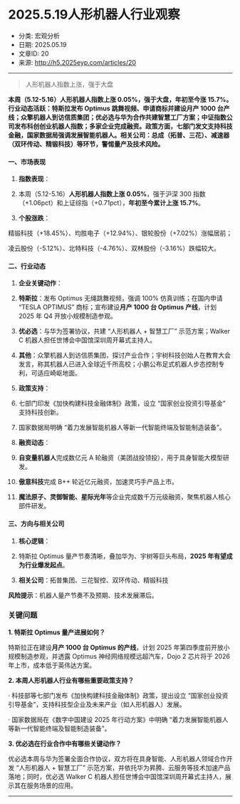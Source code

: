 # 2025.5.19人形机器人行业观察

- 分类: 宏观分析
- 日期: 2025.05.19
- 文章ID: 20
- 来源: http://h5.2025eyp.com/articles/20

---

> 人形机器人指数上涨，强于大盘

**本周（5.12-5.16）人形机器人指数上涨 0.05%，强于大盘，年初至今涨 15.7%。行业动态活跃：特斯拉发布 Optimus 跳舞视频、申请商标并建设月产 1000 台产线；众擎机器人到访信质集团；优必选与华为合作共建智慧工厂方案；中证指数公司发布科创创业机器人指数；多家企业完成融资。政策方面，七部门发文支持科技金融，国家数据局强调发展智能机器人。相关公司：总成（拓普、三花）、减速器（双环传动、精锻科技）等环节，警惕量产及技术风险。**

#### **一、市场表现**

1. **指数表现**：

1. 本周（5.12-5.16）**人形机器人指数上涨 0.05%**，强于沪深 300 指数（+1.06pct）和上证综指（+0.71pct），**年初至今累计上涨 15.7%**。

2. **个股涨跌**：

精锻科技（+18.45%）、均胜电子（+12.94%）、银轮股份（+7.02%）涨幅居前；

凌云股份（-5.12%）、北特科技（-4.76%）、双林股份（-3.16%）跌幅较大。

#### **二、行业动态**

1. **企业关键动作**：

1. **特斯拉**：发布 Optimus 无绳跳舞视频，强调 100% 仿真训练；在国内申请 “TESLA OPTIMUS” 商标；宣布建设**月产 1000 台 Optimus 产线**，计划 2025 年 Q4 开放小规模制造参观。

2. **优必选**：与华为签署协议，共建 “人形机器人 + 智慧工厂” 示范方案；Walker C 机器人担任世博会中国馆深圳周开幕式主持人。

3. **其他**：众擎机器人到访信质集团，探讨产业合作；宇树科技创始人在教育大会发言，称其机器人已进入全球近千所高校；小鹏公布足式机器人步态控制专利，可适应崎岖地面。

2. **政策支持**：

1. 七部门印发《加快构建科技金融体制》政策，设立 “国家创业投资引导基金” 支持科技创新。

2. 国家数据局明确 “着力发展智能机器人等新一代智能终端及智能制造装备”。

3. **融资动态**：

1. **自变量机器人**完成数亿元 A 轮融资（美团战投领投），用于具身智能大模型研发。

2. **傲意科技**完成 B++ 轮近亿元融资，加速灵巧手产品上市。

3. **魔法原子、灵御智能、星际光年**等企业完成数千万元级融资，聚焦机器人核心部件研发。

#### **三、方向与相关公司**

1. **核心逻辑**：

1. 特斯拉 Optimus 量产节奏清晰，叠加华为、宇树等巨头布局，**2025 年有望成为行业爆发起点**。

2. **相关公司**：拓普集团、三花智控、双环传动、精锻科技

**风险提示**：机器人量产节奏不及预期、技术发展滞后。

### **关键问题**

**1. 特斯拉 Optimus 量产进展如何？**

特斯拉正在建设**月产 1000 台 Optimus 的产线**，计划 2025 年第四季度前开放小规模制造参观，并透露 Optimus 神经网络规模远超汽车，Dojo 2 芯片将于 2026 年上市，成本低于英伟达方案。

**2. 本周人形机器人行业有哪些重要政策支持？**

· 科技部等七部门发布《加快构建科技金融体制》政策，提出设立 “国家创业投资引导基金”，支持科技型企业及未来产业（如人形机器人）发展。

· 国家数据局在《数字中国建设 2025 年行动方案》中明确 “着力发展智能机器人等新一代智能终端及智能制造装备”。

**3. 优必选在行业合作中有哪些关键动作？**

优必选本周与华为签署全面合作协议，双方将在具身智能、人形机器人领域合作开发 “人形机器人 + 智慧工厂” 示范方案，并依托华为昇腾、云服务等技术加速产品落地；同时，优必选 Walker C 机器人担任世博会中国馆深圳周开幕式主持人，展示其在服务场景的应用。

** **
